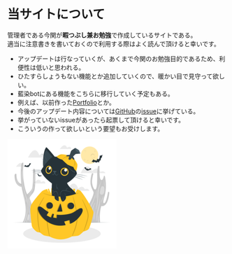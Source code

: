 # 当サイトについて
管理者である今関が**暇つぶし兼お勉強**で作成しているサイトである。  
適当に注意書きを書いておくので利用する際はよく読んで頂けると幸いです。

- アップデートは行なっていくが、あくまで今関のお勉強目的であるため、利便性は低いと思われる。
- ひたすらしょうもない機能とか追加していくので、暖かい目で見守って欲しい。
- 藍染botにある機能をこちらに移行していく予定もある。
- 例えば、以前作った[Portfolio](https://shota-imazeki-108.github.io/portfolio.github.io/index.html)とか。
- 今後のアップデート内容については[GitHub](https://github.com/shota-imazeki-108/flask_blogsite)の[issue](https://github.com/shota-imazeki-108/flask_blogsite/issues)に挙げている。
- 挙がっていないissueがあったら起票して頂けると幸いです。
- こういうの作って欲しいという要望もお受けします。  

![png](..//static/cat250.png)